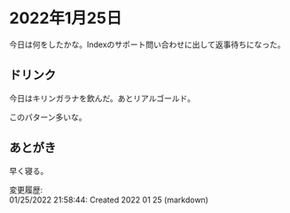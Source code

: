 # 2022年1月25日

今日は何をしたかな。Indexのサポート問い合わせに出して返事待ちになった。

## ドリンク

今日はキリンガラナを飲んだ。あとリアルゴールド。

このパターン多いな。

## あとがき

早く寝る。

変更履歴:  
01/25/2022 21:58:44: Created 2022 01 25 (markdown)  
